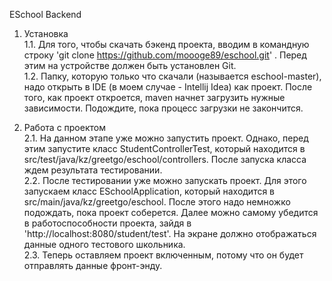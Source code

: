 ESchool 
Backend

1. Установка  
  1.1. Для того, чтобы скачать бэкенд проекта, вводим в командную строку 'git clone https://github.com/moooge89/eschool.git' .
  Перед этим на устройстве должен быть установлен Git.  
  1.2. Папку, которую только что скачали (называется eschool-master), надо открыть в IDE (в моем случае - Intellij Idea) как проект.
  После того, как проект откроется, maven начнет загрузить нужные зависимости. Подождите, пока процесс загрузки не закончится.  
  
  
2. Работа с проектом  
  2.1. На данном этапе уже можно запустить проект. Однако, перед этим запустите класс StudentControllerTest, 
  который находится в src/test/java/kz/greetgo/eschool/controllers. После запуска класса ждем результата тестировании.  
  2.2. После тестировании уже можно запускать проект. Для этого запускаем класс ESchoolApplication, который находится в 
  src/main/java/kz/greetgo/eschool. После этого надо немножко подождать, пока проект соберется. Далее можно самому убедится 
  в работоспособности проекта, зайдя в 'http://localhost:8080/student/test'. На экране должно отображаться данные одного тестового школьника.  
  2.3. Теперь оставляем проект включенным, потому что он будет отправлять данные фронт-энду.
